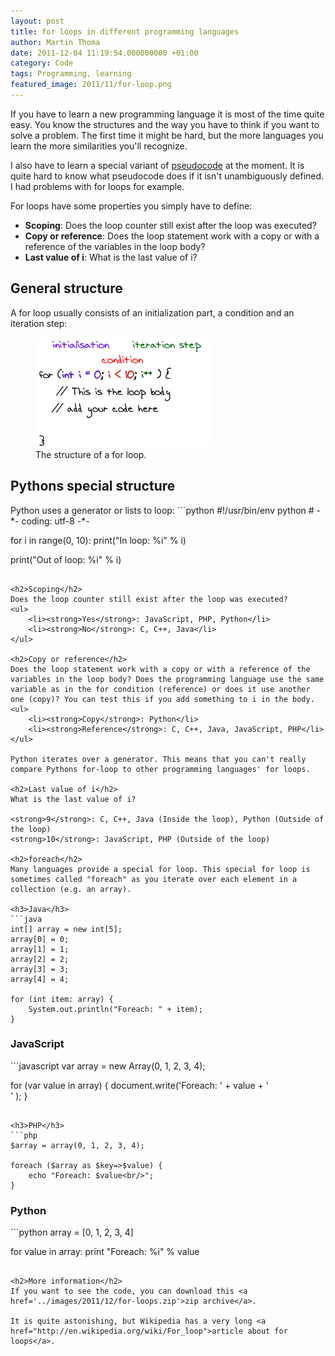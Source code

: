 ```yaml
---
layout: post
title: for loops in different programming languages
author: Martin Thoma
date: 2011-12-04 11:19:54.000000000 +01:00
category: Code
tags: Programming, learning
featured_image: 2011/11/for-loop.png
---
```

If you have to learn a new programming language it is most of the time quite easy. You know the structures and the way you have to think if you want to solve a problem. The first time it might be hard, but the more languages you learn the more similarities you'll recognize.

I also have to learn a special variant of <a href="http://en.wikipedia.org/wiki/Pseudocode">pseudocode</a> at the moment. It is quite hard to know what pseudocode does if it isn't unambiguously defined. I had problems with for loops for example.

For loops have some properties you simply have to define:
<ul>
  <li><strong>Scoping</strong>: Does the loop counter still exist after the loop was executed?</li>
  <li><strong>Copy or reference</strong>: Does the loop statement work with a copy or with a reference of the variables in the loop body?</li>
  <li><strong>Last value of i</strong>: What is the last value of i?</li>
</ul>

<h2>General structure</h2>
A for loop usually consists of an initialization part, a condition and an iteration step:

<figure class="aligncenter">
            <a href="../images/2011/11/for-loop-structure1.png"><img src="../images/2011/11/for-loop-structure1.png" alt="for loop structure" style="max-width:285px;max-height:176px" class="size-full wp-image-9251"/></a>
            <figcaption class="text-center">The structure of a for loop.</figcaption>
        </figure>

<h2>Pythons special structure</h2>
Python uses a generator or lists to loop:
```python
#!/usr/bin/env python
# -*- coding: utf-8 -*-

for i in range(0, 10):
	print("In loop: %i" % i)

print("Out of loop: %i" % i)
```

<h2>Scoping</h2>
Does the loop counter still exist after the loop was executed?
<ul>
    <li><strong>Yes</strong>: JavaScript, PHP, Python</li>
    <li><strong>No</strong>: C, C++, Java</li>
</ul>

<h2>Copy or reference</h2>
Does the loop statement work with a copy or with a reference of the variables in the loop body? Does the programming language use the same variable as in the for condition (reference) or does it use another one (copy)? You can test this if you add something to i in the body.
<ul>
    <li><strong>Copy</strong>: Python</li>
    <li><strong>Reference</strong>: C, C++, Java, JavaScript, PHP</li>
</ul>

Python iterates over a generator. This means that you can't really compare Pythons for-loop to other programming languages' for loops.

<h2>Last value of i</h2>
What is the last value of i?

<strong>9</strong>: C, C++, Java (Inside the loop), Python (Outside of the loop)
<strong>10</strong>: JavaScript, PHP (Outside of the loop)

<h2>foreach</h2>
Many languages provide a special for loop. This special for loop is sometimes called "foreach" as you iterate over each element in a collection (e.g. an array).

<h3>Java</h3>
```java
int[] array = new int[5];
array[0] = 0;
array[1] = 1;
array[2] = 2;
array[3] = 3;
array[4] = 4;

for (int item: array) {
    System.out.println("Foreach: " + item);
}
```

<h3>JavaScript</h3>
```javascript
var array = new Array(0, 1, 2, 3, 4);

for (var value in array) {
    document.write('Foreach: ' + value + '<br/>' );
}
```

<h3>PHP</h3>
```php
$array = array(0, 1, 2, 3, 4);

foreach ($array as $key=>$value) {
    echo "Foreach: $value<br/>";
}
```

<h3>Python</h3>
```python
array = [0, 1, 2, 3, 4]

for value in array:
    print "Foreach: %i" % value
```

<h2>More information</h2>
If you want to see the code, you can download this <a href='../images/2011/12/for-loops.zip'>zip archive</a>.

It is quite astonishing, but Wikipedia has a very long <a href="http://en.wikipedia.org/wiki/For_loop">article about for loops</a>.
